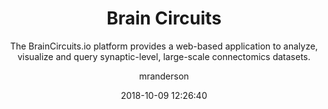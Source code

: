 ---
date: 2018-10-09 12:26:40
layout: post
menu: false
title: Brain Circuits
subtitle: 'The BrainCircuits.io platform provides a web-based application to analyze, visualize and query synaptic-level, large-scale connectomics datasets.'
description: >-
  The BrainCircuits.io platform provides a web-based application to analyze, visualize and query synaptic-level, large-scale connectomics datasets. Please consult the documentation to learn more about datasets, the application and its widgets, or about API access to the data. Currently, the development is mainly driven by the fruitfly EM connectomics community centered around the full adult brain (FAFB) and ventral nerve cord (FANC) datasets.

author: mranderson
paginate: true
redirect_to: https://braincircuits.io/login
---